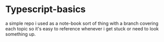 # Typescript-basics


a simple repo i used as a note-book sort of thing with a branch covering each topic so it's easy to reference whenever i get stuck or need to look something up.
